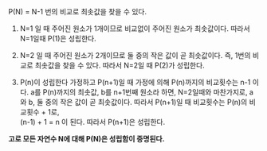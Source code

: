 P(N) = N-1 번의 비교로 최솟값을 찾을 수 있다. 

1. N=1 일 때
 주어진 원소가 1개이므로 비교없이 주어진 원소가 최솟값이다.
 따라서 N=1일때 P(1)은 성립한다.
 
2. N=2 일 때
 주어진 원소가 2개이므로 둘 중의 작은 값이 곧 최솟값이다.
 즉, 1번의 비교로 최솟값을 찾을 수 있다.
 따라서 N=2일 때 P(2)가 성립한다.
 
3. P(n)이 성립한다 가정하고 P(n+1)일 때
  가정에 의해 P(n)까지의 비교횟수는 n-1 이다.
  a를 P(n)까지의 최솟값, b를 n+1번째 원소라 하면, 
  N=2일때와 마찬가지로, a와 b, 둘 중의 작은 값이 곧 최솟값이다.
  따라서 P(n+1)일 때 비교횟수는 P(n)의 비교횟수 + 1로,  
  (n-1) + 1 = n 이 된다.
  따라서 P(n+1)은 성립한다. 

**고로 모든 자연수 N에 대해 P(N)은 성립함이 증명된다.**
  
